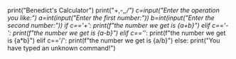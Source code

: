 print("Benedict's Calculator")
print("+,-,*,/")
c=input("Enter the operation you like:")
a=int(input("Enter the first number:"))
b=int(input("Enter the second number:"))
if c=='+':
    print(f"the number we get is {a+b}")
elif c=='-':
    print(f"the number we get is {a-b}")
elif c=='*':
    print(f"the number we get is {a*b}")
elif c=='/':
    print(f"the number we get is {a/b}")
else:
print("You have typed an unknown command!")
